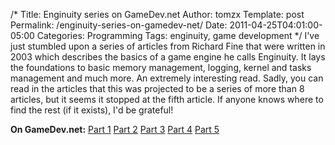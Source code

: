 /*
 Title: Enginuity series on GameDev.net
 Author: tomzx
 Template: post
 Permalink: /enginuity-series-on-gamedev-net/
 Date: 2011-04-25T04:01:00-05:00
 Categories: Programming
 Tags: enginuity, game development
*/
I've just stumbled upon a series of articles from Richard Fine that were written in 2003 which describes the basics of a game engine he calls Enginuity. It lays the foundations to basic memory management, logging, kernel and tasks management and much more. An extremely interesting read. Sadly, you can read in the articles that this was projected to be a series of more than 8 articles, but it seems it stopped at the fifth article. If anyone knows where to find the rest (if it exists), I'd be grateful!

**On GameDev.net:** [Part 1][1] [Part 2][2] [Part 3][3] [Part 4][4] [Part 5][5]

 [1]: http://www.gamedev.net/page/resources/_/reference/programming/game-programming/300/enginuity-part-i-r1947
 [2]: http://www.gamedev.net/page/resources/_/reference/programming/game-programming/300/enginuity-part-ii-r1954
 [3]: http://www.gamedev.net/page/resources/_/reference/programming/game-programming/300/enginuity-part-iii-r1959
 [4]: http://www.gamedev.net/page/resources/_/reference/programming/game-programming/300/enginuity-part-iv-r1973
 [5]: http://www.gamedev.net/page/resources/_/reference/programming/game-programming/300/enginuity-part-v-r2011